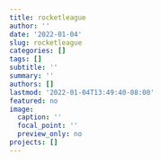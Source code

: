 ```yaml
---
title: rocketleague
author: ''
date: '2022-01-04'
slug: rocketleague
categories: []
tags: []
subtitle: ''
summary: ''
authors: []
lastmod: '2022-01-04T13:49:40-08:00'
featured: no
image:
  caption: ''
  focal_point: ''
  preview_only: no
projects: []
---
```

